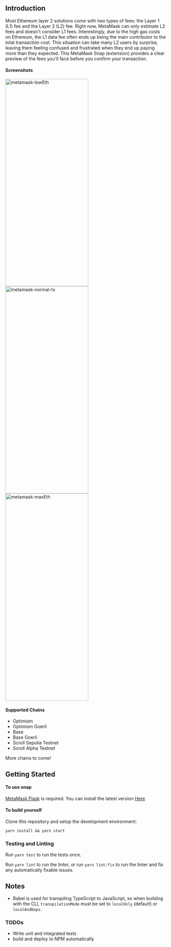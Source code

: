 ## Introduction

Most Ethereum layer 2 solutions come with two types of fees: the Layer 1 (L1) fee and the Layer 2 (L2) fee. Right now, MetaMask can only estimate L2 fees and doesn't consider L1 fees.
Interestingly, due to the high gas costs on Ethereum, the L1 data fee often ends up being the main contributor to the total transaction cost.
This situation can take many L2 users by surprise, leaving them feeling confused and frustrated when they end up paying more than they expected.
This MetaMask Snap (extension) provides a clear preview of the fees you'll face before you confirm your transaction.

#### Screenshots

<img src="https://github.com/0x4r45h/L2Insights/assets/19164358/1dde7d1e-644c-4899-bf9d-0b07429b145b" alt="metamask-lowEth" width="260" height="650">
<img src="https://github.com/0x4r45h/L2Insights/assets/19164358/42c609f0-6739-4728-a9ed-77086896c915" alt="metamask-normal-tx" width="260" height="650">
<img src="https://github.com/0x4r45h/L2Insights/assets/19164358/bad1229f-cf5e-436f-80b7-381cd1f25794" alt="metamask-maxEth" width="260" height="650">

#### Supported Chains

- Optimism
- Optimism Goerli
- Base
- Base Goerli
- Scroll Sepolia Testnet
- Scroll Alpha Testnet

More chains to come!

## Getting Started

#### To use snap

[MetaMask Flask](https://metamask.io/flask/) is required.
You can install the latest version [Here](https://l2-insights-site.vercel.app/)

#### To build yourself

Clone this repository and setup the development environment:

```shell
yarn install && yarn start
```

### Testing and Linting

Run `yarn test` to run the tests once.

Run `yarn lint` to run the linter, or run `yarn lint:fix` to run the linter and fix any automatically fixable issues.

## Notes

- Babel is used for transpiling TypeScript to JavaScript, so when building with the CLI,
  `transpilationMode` must be set to `localOnly` (default) or `localAndDeps`.

### TODOs

- Write unit and integrated tests
- build and deploy to NPM automatically
